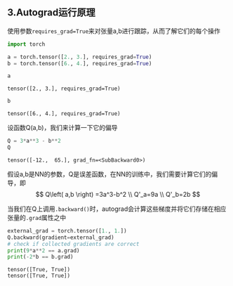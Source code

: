 ## 3.Autograd运行原理

使用参数`requires_grad=True`来对张量a,b进行跟踪，从而了解它们的每个操作


```python
import torch

a = torch.tensor([2., 3.], requires_grad=True)
b = torch.tensor([6., 4.], requires_grad=True)
```


```python
a
```


    tensor([2., 3.], requires_grad=True)


```python
b
```


    tensor([6., 4.], requires_grad=True)

设函数Q(a,b)，我们来计算一下它的偏导


```python
Q = 3*a**3 - b**2
Q
```




    tensor([-12.,  65.], grad_fn=<SubBackward0>)



假设a,b是NN的参数，Q是误差函数，在NN的训练中，我们需要计算它们的偏导，即
$$
Q\left( a,b \right) =3a^3-b^2
\\
Q'_a=9a
\\
Q'_b=2b
$$

当我们在Q上调用`.backward()`时，autograd会计算这些梯度并将它们存储在相应张量的`.grad`属性之中


```python
external_grad = torch.tensor([1., 1.])
Q.backward(gradient=external_grad)
# check if collected gradients are correct
print(9*a**2 == a.grad)
print(-2*b == b.grad)
```

    tensor([True, True])
    tensor([True, True])

